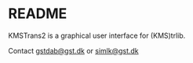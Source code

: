 # README #
KMSTrans2 is a graphical user interface for (KMS)trlib.

Contact gstdab@gst.dk or simlk@gst.dk